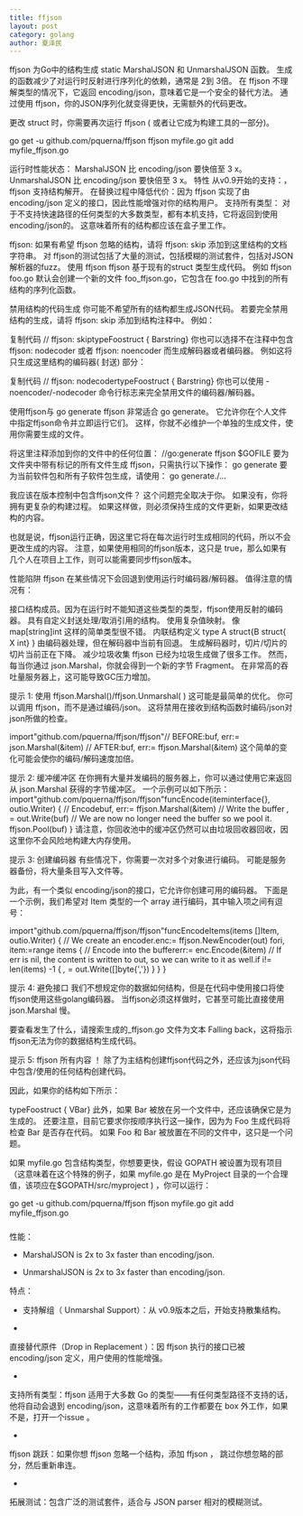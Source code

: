 ```yaml
---
title: ffjson
layout: post
category: golang
author: 夏泽民
---
```

ffjson 为Go中的结构生成 static MarshalJSON 和 UnmarshalJSON 函数。 生成的函数减少了对运行时反射进行序列化的依赖，通常是 2到 3倍。 在 ffjson 不理解类型的情况下，它返回 encoding/json，意味着它是一个安全的替代方法。 通过使用 ffjson，你的JSON序列化就变得更快，无需额外的代码更改。

更改 struct 时，你需要再次运行 ffjson ( 或者让它成为构建工具的一部分)。
<!-- more -->
go get -u github.com/pquerna/ffjson
ffjson myfile.go
git add myfile_ffjson.go

运行时性能状态：
MarshalJSON 比 encoding/json 要快倍至 3 x。
UnmarshalJSON 比 encoding/json 要快倍至 3 x。
特性
从v0.9开始的支持：，ffjson 支持结构解开。
在替换过程中降低代价：因为 ffjson 实现了由 encoding/json 定义的接口，因此性能增强对你的结构用户。
支持所有类型： 对于不支持快速路径的任何类型的大多数类型，都有本机支持，它将返回到使用 encoding/json的。 这意味着所有的结构都应该在盒子里工作。

ffjson: 如果有希望 ffjson 忽略的结构，请将 ffjson: skip 添加到这里结构的文档字符串。
对 ffjson的测试包括了大量的测试，包括模糊的测试套件，包括对JSON解析器的fuzz。
使用 ffjson
ffjson 基于现有的struct 类型生成代码。 例如 ffjson foo.go 默认会创建一个新的文件 foo_ffjson.go，它包含在 foo.go 中找到的所有结构的序列化函数。

禁用结构的代码生成
你可能不希望所有的结构都生成JSON代码。 若要完全禁用结构的生成，请将 ffjson: skip 添加到结构注释中。 例如：

复制代码
// ffjson: skiptypeFoostruct {
 Barstring}
你也可以选择不在注释中包含 ffjson: nodecoder 或者 ffjson: noencoder 而生成解码器或者编码器。 例如这将只生成这里结构的编码器( 封送) 部分：

复制代码
// ffjson: nodecodertypeFoostruct {
 Barstring}
你也可以使用 -noencoder/-nodecoder 命令行标志来完全禁用文件的编码器/解码器。

使用ffjson与 go generate
ffjson 非常适合 go generate。 它允许你在个人文件中指定ffjson命令并立即运行它们。 这样，你就不必维护一个单独的生成文件，使用你需要生成的文件。

将这里注释添加到你的文件中的任何位置：
//go:generate ffjson $GOFILE
要为文件夹中带有标记的所有文件生成 ffjson，只需执行以下操作：
go generate
要为当前软件包和所有子软件包生成，请使用：
go generate./...

我应该在版本控制中包含ffjson文件？
这个问题完全取决于你。 如果没有，你将拥有更复杂的构建过程。 如果这样做，则必须保持生成的文件更新，如果更改结构的内容。

也就是说，ffjson运行正确，因这里它将在每次运行时生成相同的代码，所以不会更改生成的内容。 注意，如果使用相同的ffjson版本，这只是 true，那么如果有几个人在项目上工作，则可以能需要同步ffjson版本。

性能陷阱
ffjson 在某些情况下会回退到使用运行时编码器/解码器。 值得注意的情况有：

接口结构成员。因为在运行时不能知道这些类型的类型，ffjson使用反射的编码器。
具有自定义封送处理/取消引用的结构。
使用复杂值映射。 像 map[string]int 这样的简单类型很不错。
内联结构定义 type A struct{B struct{ X int} } 由编码器处理，但在解码器中当前有回退。
生成解码器时，切片/切片的切片当前正在下降。
减少垃圾收集
ffjson 已经为垃圾生成做了很多工作。 然而，每当你通过 json.Marshal，你就会得到一个新的字节 Fragment。 在非常高的吞吐量服务器上，这可能导致GC压力增加。

提示 1: 使用 ffjson.Marshal()/ffjson.Unmarshal( )
这可能是最简单的优化。 你可以调用 ffjson，而不是通过编码/json。 这将禁用在接收到结构函数时编码/json对json所做的检查。


import"github.com/pquerna/ffjson/ffjson"// BEFORE:buf, err:= json.Marshal(&item)
 // AFTER:buf, err:= ffjson.Marshal(&item)
这个简单的变化可能会使你的编码/解码速度加倍。


提示 2: 缓冲缓冲区
在你拥有大量并发编码的服务器上，你可以通过使用它来返回从 json.Marshal 获得的字节缓冲区。 一个示例可以如下所示：
import"github.com/pquerna/ffjson/ffjson"funcEncode(iteminterface{}, outio.Writer) {
 // Encodebuf, err:= ffjson.Marshal(&item)
 // Write the buffer _,_ = out.Write(buf)
 // We are now no longer need the buffer so we pool it.  ffjson.Pool(buf)
}
请注意，你回收池中的缓冲区仍然可以由垃圾回收器回收，因这里你不会风险地构建大内存使用。

提示 3: 创建编码器
有些情况下，你需要一次对多个对象进行编码。 可能是服务器备份，将大量条目写入文件等。

为此，有一个类似 encoding/json的接口，它允许你创建可用的编码器。 下面是一个示例，我们希望对 Item 类型的一个 array 进行编码，其中输入项之间有逗号：


import"github.com/pquerna/ffjson/ffjson"funcEncodeItems(items []Item, outio.Writer) {
 // We create an encoder.enc:= ffjson.NewEncoder(out)
 fori, item:=range items {
 // Encode into the buffererr:= enc.Encode(&item)
 // If err is nil, the content is written to out, so we can write to it as well.if i!= len(items) -1 {
 _,_ = out.Write([]byte{','})
 }
 }
}

提示 4: 避免接口
我们不想规定你的数据如何结构，但是在代码中使用接口将使ffjson使用这些golang编码器。 当ffjson必须这样做时，它甚至可能比直接使用 json.Marshal 慢。

要查看发生了什么，请搜索生成的_ffjson.go 文件为文本 Falling back，这将指示ffjson无法为你的数据结构生成代码。

提示 5: ffjson 所有内容 ！
除了为主结构创建ffjson代码之外，还应该为json代码中包含/使用的任何结构创建代码。

因此，如果你的结构如下所示：

typeFoostruct {
 VBar}
此外，如果 Bar 被放在另一个文件中，还应该确保它是为生成的。 还要注意，目前它要求你按顺序执行这一操作，因为为 Foo 生成代码将检查 Bar 是否存在代码。 如果 Foo 和 Bar 被放置在不同的文件中，这只是一个问题。

如果 myfile.go 包含结构类型，你想要更快，假设 GOPATH 被设置为现有项目（这意味着在这个特殊的例子，如果 myfile.go 是在 MyProject 目录的一个合理值，该项应在$GOPATH/src/myproject ) ，你可以运行：

go get -u github.com/pquerna/ffjson
ffjson myfile.go
git add myfile_ffjson.go
###

性能：

* MarshalJSON is 2x to 3x faster than encoding/json.

* UnmarshalJSON is 2x to 3x faster than encoding/json.

特点：
* 支持解组（ Unmarshal Support）：从 v0.9版本之后，开始支持散集结构。

*

直接替代原件（Drop in Replacement ）：因 ffjson 执行的接口已被 encoding/json 定义，用户使用的性能增强。

*

支持所有类型：ffjson 适用于大多数 Go 的类型——有任何类型路径不支持的话，他将自动会退到 encoding/json，这意味着所有的工作都要在 box 外工作，如果不是，打开一个issue 。

*

ffjson 跳跃：如果你想 ffjson 忽略一个结构，添加 ffjson ， 跳过你想忽略的部分，然后重新串连。

*

拓展测试：包含广泛的测试套件，适合与 JSON parser 相对的模糊测试。
